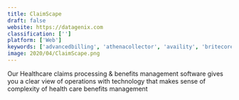 ```yaml
---
title: ClaimScape
draft: false 
website: https://datagenix.com
classification: ['']
platform: ['Web']
keywords: ['advancedbilling', 'athenacollector', 'availity', 'britecore', 'carecloud', 'cybersource', 'hsp_payer_suite', 'imaginebilling', 'kareo', 'lexisnexis_marketview', 'medisys', 'micromd_pm', 'plexis_health_insurance_software', 'pega_claims_management', 'quickpractice', 'sims_claims', 'waystar_rcm_platform', 'eclinicalworks_rcm']
image: 2020/04/ClaimScape.png
---
```

Our Healthcare claims processing & benefits management software gives you a clear view of operations with technology that makes sense of complexity of health care benefits management
